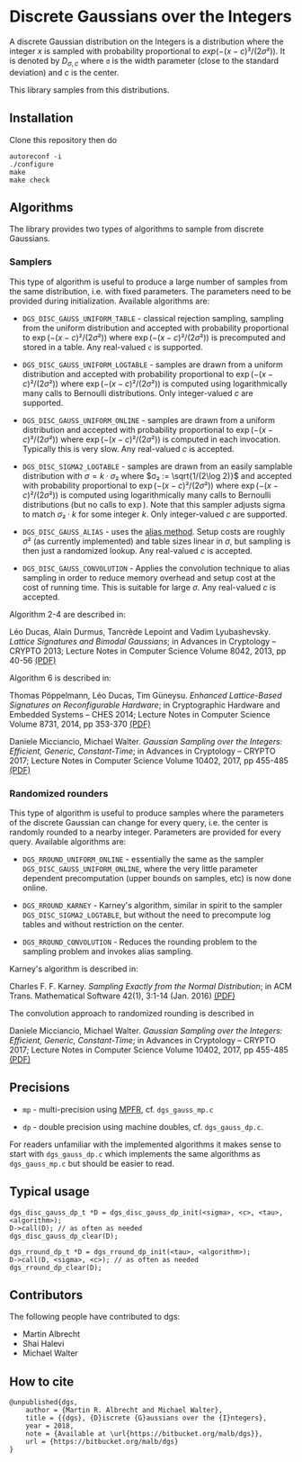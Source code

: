 # Discrete Gaussians over the Integers #

A discrete Gaussian distribution on the Integers is a distribution where the integer $x$ is sampled with probability proportional to $exp(-(x-c)²/(2σ²))$. It is denoted by $D_{σ,c}$ where `σ` is the width parameter (close to the standard deviation) and $c$ is the center.

This library samples from this distributions.

## Installation ##

Clone this repository then do

    autoreconf -i
    ./configure
    make
    make check

## Algorithms ##

The library provides two types of algorithms to sample from discrete Gaussians.

### Samplers

This type of algorithm is useful to produce a large number of samples from the same distribution, i.e. with fixed parameters. The parameters need to be provided during initialization. Available algorithms are:

  - `DGS_DISC_GAUSS_UNIFORM_TABLE` - classical rejection sampling, sampling from the uniform distribution and accepted with probability proportional to $\exp(-(x-c)²/(2σ²))$ where $\exp(-(x-c)²/(2σ²))$ is precomputed and stored in a table. Any real-valued `c` is supported.

  - `DGS_DISC_GAUSS_UNIFORM_LOGTABLE` - samples are drawn from a uniform distribution and accepted with probability proportional to $\exp(-(x-c)²/(2σ²))$ where $\exp(-(x-c)²/(2σ²))$ is computed using logarithmically many calls to Bernoulli distributions. Only integer-valued $c$ are supported.

  - `DGS_DISC_GAUSS_UNIFORM_ONLINE` - samples are drawn from a uniform distribution and accepted with probability proportional to $\exp(-(x-c)²/(2σ²))$ where $\exp(-(x-c)²/(2σ²))$ is computed in each invocation. Typically this is very slow. Any real-valued $c$ is accepted.

  - `DGS_DISC_SIGMA2_LOGTABLE` - samples are drawn from an easily samplable distribution with $σ = k·σ₂$ where $σ₂ := \sqrt{1/(2\log 2)}$ and accepted with probability proportional to $\exp(-(x-c)²/(2σ²))$ where $\exp(-(x-c)²/(2σ²))$ is computed using logarithmically many calls to Bernoulli distributions (but no calls to $\exp$). Note that this sampler adjusts sigma to match $σ₂·k$ for some integer $k$. Only integer-valued $c$ are supported.

  - `DGS_DISC_GAUSS_ALIAS` - uses the [alias method](https://en.wikipedia.org/wiki/Alias_method). Setup costs are roughly $σ²$ (as currently implemented) and table sizes linear in $σ$, but sampling is then just a randomized lookup. Any real-valued $c$ is accepted.
  
  - `DGS_DISC_GAUSS_CONVOLUTION` - Applies the convolution technique to alias sampling in order to reduce memory overhead and setup cost at the cost of running time. This is suitable for large $σ$. Any real-valued $c$ is accepted.
    
Algorithm 2-4 are described in:

  Léo Ducas, Alain Durmus, Tancrède Lepoint and Vadim Lyubashevsky. *Lattice Signatures and Bimodal Gaussians*; in Advances in Cryptology – CRYPTO 2013; Lecture Notes in Computer Science Volume 8042, 2013, pp 40-56 [(PDF)](http://www.di.ens.fr/~lyubash/papers/bimodal.pdf)
  
Algorithm 6 is described in:
  
  Thomas Pöppelmann, Léo Ducas, Tim Güneysu. *Enhanced Lattice-Based Signatures on Reconfigurable Hardware*; in Cryptographic Hardware and Embedded Systems – CHES 2014; Lecture Notes in Computer Science Volume 8731, 2014, pp 353-370 [(PDF)](https://eprint.iacr.org/2014/254.pdf)
  
  Daniele Micciancio, Michael Walter. *Gaussian Sampling over the Integers: Efficient, Generic, Constant-Time*; in Advances in Cryptology – CRYPTO 2017; Lecture Notes in Computer Science Volume 10402, 2017, pp 455-485 [(PDF)](https://eprint.iacr.org/2017/259.pdf)

### Randomized rounders

This type of algorithm is useful to produce samples where the parameters of the discrete Gaussian can change for every query, i.e. the center is randomly rounded to a nearby integer. Parameters are provided for every query. Available algorithms are:

  - `DGS_RROUND_UNIFORM_ONLINE` - essentially the same as the sampler `DGS_DISC_GAUSS_UNIFORM_ONLINE`, where the very little parameter dependent precomputation (upper bounds on samples, etc) is now done online.
  
  - `DGS_RROUND_KARNEY` - Karney's algorithm, similar in spirit to the sampler `DGS_DISC_SIGMA2_LOGTABLE`, but without the need to precompute log tables and without restriction on the center.
  
  - `DGS_RROUND_CONVOLUTION` - Reduces the rounding problem to the sampling problem and invokes alias sampling.
  
  Karney's algorithm is described in:
  
  Charles F. F. Karney. *Sampling Exactly from the Normal Distribution*; in ACM Trans. Mathematical Software 42(1), 3:1-14 (Jan. 2016) [(PDF)](https://arxiv.org/pdf/1303.6257)
  
The convolution approach to randomized rounding is described in
  
  Daniele Micciancio, Michael Walter. *Gaussian Sampling over the Integers: Efficient, Generic, Constant-Time*; in Advances in Cryptology – CRYPTO 2017; Lecture Notes in Computer Science Volume 10402, 2017, pp 455-485 [(PDF)](https://eprint.iacr.org/2017/259.pdf)

## Precisions ##

- `mp` - multi-precision using [MPFR](http://www.mpfr.org/), cf. `dgs_gauss_mp.c`

- `dp` - double precision using machine doubles, cf. `dgs_gauss_dp.c`.

For readers unfamiliar with the implemented algorithms it makes sense to start with ``dgs_gauss_dp.c`` which implements the same algorithms as ``dgs_gauss_mp.c`` but should be easier to read.

## Typical usage ##

    dgs_disc_gauss_dp_t *D = dgs_disc_gauss_dp_init(<sigma>, <c>, <tau>, <algorithm>);
    D->call(D); // as often as needed
    dgs_disc_gauss_dp_clear(D);

    dgs_rround_dp_t *D = dgs_rround_dp_init(<tau>, <algorithm>);
    D->call(D, <sigma>, <c>); // as often as needed
    dgs_rround_dp_clear(D);

## Contributors

The following people have contributed to dgs:

- Martin Albrecht
- Shai Halevi
- Michael Walter

## How to cite

	@unpublished{dgs,
	    author = {Martin R. Albrecht and Michael Walter},
	    title = {{dgs}, {D}iscrete {G}aussians over the {I}ntegers},
	    year = 2018,
	    note = {Available at \url{https://bitbucket.org/malb/dgs}},
	    url = {https://bitbucket.org/malb/dgs}
	}
